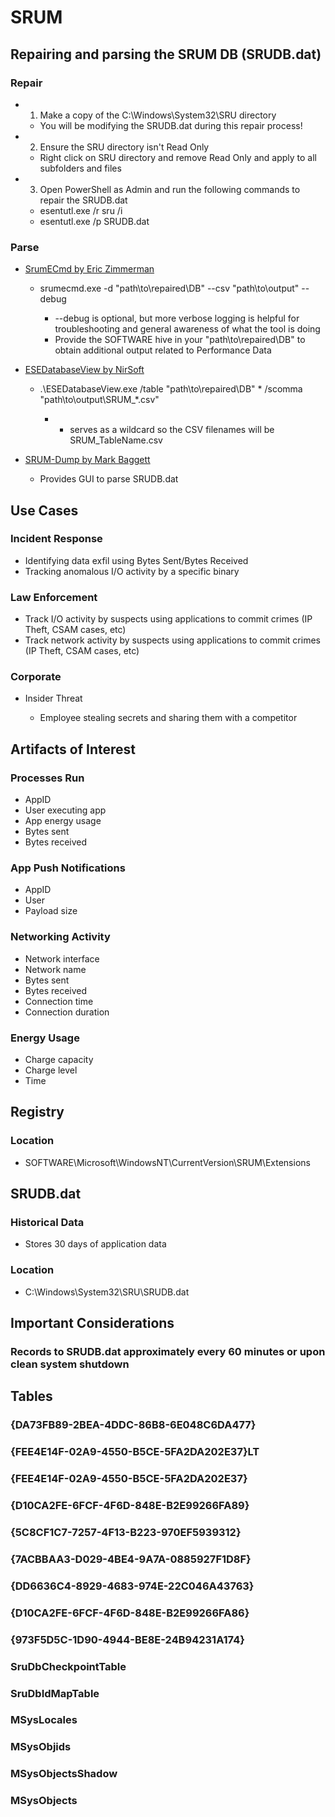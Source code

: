 # SRUM

## Repairing and parsing the SRUM DB (SRUDB.dat) 

### Repair

- 1. Make a copy of the C:\Windows\System32\SRU directory

	- You will be modifying the SRUDB.dat during this repair process!

- 2. Ensure the SRU directory isn't Read Only

	- Right click on SRU directory and remove Read Only and apply to all subfolders and files

- 3. Open PowerShell as Admin and run the following commands to repair the SRUDB.dat

	- esentutl.exe /r sru /i
	- esentutl.exe /p SRUDB.dat

### Parse

- [SrumECmd by Eric Zimmerman](https://github.com/EricZimmerman/Srum)

	- srumecmd.exe -d "path\to\repaired\DB" --csv "path\to\output" --debug

		- --debug is optional, but more verbose logging is helpful for troubleshooting and general awareness of what the tool is doing
		- Provide the SOFTWARE hive in your "path\to\repaired\DB" to obtain additional output related to Performance Data

- [ESEDatabaseView by NirSoft](https://www.nirsoft.net/utils/ese_database_view.html)

	- .\ESEDatabaseView.exe /table "path\to\repaired\DB" * /scomma "path\to\output\SRUM_*.csv"

		- * serves as a wildcard so the CSV filenames will be SRUM_TableName.csv

- [SRUM-Dump by Mark Baggett](https://github.com/MarkBaggett/srum-dump)

	- Provides GUI to parse SRUDB.dat

## Use Cases

### Incident Response

- Identifying data exfil using Bytes Sent/Bytes Received
- Tracking anomalous I/O activity by a specific binary

### Law Enforcement

- Track I/O activity by suspects using applications to commit crimes (IP Theft, CSAM cases, etc)
- Track network activity by suspects using applications to commit crimes (IP Theft, CSAM cases, etc)

### Corporate

- Insider Threat

	- Employee stealing secrets and sharing them with a competitor

## Artifacts of Interest

### Processes Run

- AppID
- User executing app
- App energy usage
- Bytes sent
- Bytes received

### App Push Notifications

- AppID
- User
- Payload size

### Networking Activity

- Network interface
- Network name
- Bytes sent
- Bytes received
- Connection time
- Connection duration

### Energy Usage

- Charge capacity
- Charge level
- Time

## Registry

### Location

- SOFTWARE\Microsoft\WindowsNT\CurrentVersion\SRUM\Extensions

## SRUDB.dat

### Historical Data

- Stores 30 days of application data

### Location

- C:\Windows\System32\SRU\SRUDB.dat

## Important Considerations

### Records to SRUDB.dat approximately every 60 minutes or upon clean system shutdown

## Tables

### {DA73FB89-2BEA-4DDC-86B8-6E048C6DA477}

### {FEE4E14F-02A9-4550-B5CE-5FA2DA202E37}LT

### {FEE4E14F-02A9-4550-B5CE-5FA2DA202E37}

### {D10CA2FE-6FCF-4F6D-848E-B2E99266FA89}

### {5C8CF1C7-7257-4F13-B223-970EF5939312}

### {7ACBBAA3-D029-4BE4-9A7A-0885927F1D8F}

### {DD6636C4-8929-4683-974E-22C046A43763}

### {D10CA2FE-6FCF-4F6D-848E-B2E99266FA86}

### {973F5D5C-1D90-4944-BE8E-24B94231A174}

### SruDbCheckpointTable

### SruDbIdMapTable

### MSysLocales

### MSysObjids

### MSysObjectsShadow

### MSysObjects

